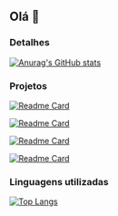## Olá 👋

### Detalhes

[![Anurag's GitHub stats](https://github-readme-stats.vercel.app/api?username=Rafhael-Augusto&show_icons=true&theme=dark)](https://github.com/anuraghazra/github-readme-stats)

### Projetos

[![Readme Card](https://github-readme-stats.vercel.app/api/pin/?username=Rafhael-Augusto&repo=clone_disneyplus&theme=dark)](https://github.com/Rafhael-Augusto/SoMaisUmCard)

[![Readme Card](https://github-readme-stats.vercel.app/api/pin/?username=Rafhael-Augusto&repo=Calcular-imc&theme=dark)](https://github.com/Rafhael-Augusto/SoMaisUmCard)

[![Readme Card](https://github-readme-stats.vercel.app/api/pin/?username=Rafhael-Augusto&repo=restaurante&theme=dark)](https://github.com/Rafhael-Augusto/SoMaisUmCard)

[![Readme Card](https://github-readme-stats.vercel.app/api/pin/?username=Rafhael-Augusto&repo=cptn&theme=dark)](https://github.com/Rafhael-Augusto/SoMaisUmCard)

### Linguagens utilizadas

[![Top Langs](https://github-readme-stats.vercel.app/api/top-langs/?username=Rafhael-Augusto&layout=compact)](https://github.com/anuraghazra/github-readme-stats)
